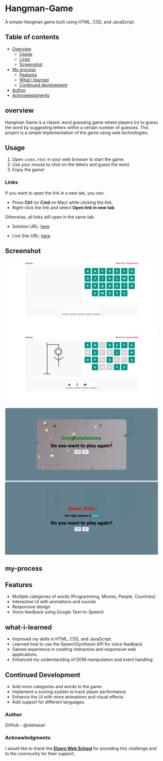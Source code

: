 
# Hangman-Game
A simple Hangman game built using HTML, CSS, and JavaScript.

## Table of contents

- [Overview](#overview)
  - [Usage](#Usage)
  - [Links](#links)
  - [Screenshot](#Screenshot)
- [My process](#my-process)
  - [Features](#Features)
  - [What I learned](#what-i-learned)
  - [Continued development](#continued-development)
- [Author](#author)
- [Acknowledgments](#Acknowledgments)


## overview
Hangman Game is a classic word guessing game where players try to guess the word by suggesting letters within a certain number of guesses. This project is a simple implementation of the game using web technologies.

## Usage
1. Open `index.html` in your web browser to start the game.
2. Use your mouse to click on the letters and guess the word.
3. Enjoy the game!

### Links

If you want to open the link in a new tab, you can:

- Press **Ctrl** (or **Cmd** on Mac) while clicking the link.
- Right-click the link and select **Open link in new tab**.

Otherwise, all links will open in the same tab.


- Solution URL: [here](https://github.com/olahasan/Hangman-Game)

- Live Site URL: [here](https://olahasan.github.io/Hangman-Game/)

 ## Screenshot
 
![Screenshot](./images/screenshot.png)
![Screenshot](./images/screenshot2.png)
![Screenshot](./images/screenshot33.png)
![Screenshot](./images/scrennshot44.png)

## my-process

## Features
- Multiple categories of words (Programming, Movies, People, Countries)
- Interactive UI with animations and sounds
- Responsive design
- Voice feedback using Google Text-to-Speech

## what-i-learned
- Improved my skills in HTML, CSS, and JavaScript.
- Learned how to use the SpeechSynthesis API for voice feedback.
- Gained experience in creating interactive and responsive web applications.
- Enhanced my understanding of DOM manipulation and event handling.

## Continued Development
- Add more categories and words to the game.
- Implement a scoring system to track player performance.
- Enhance the UI with more animations and visual effects.
- Add support for different languages.


### Author

GitHub - @olahasan

### Acknowledgments

I would like to thank the **[Elzero Web School](https://elzero.org/)** for providing this challenge and to the community for their support.

